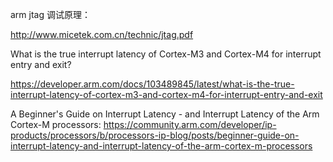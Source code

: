 arm jtag 调试原理：

http://www.micetek.com.cn/technic/jtag.pdf


What is the true interrupt latency of Cortex-M3 and Cortex-M4 for interrupt entry and exit?

https://developer.arm.com/docs/103489845/latest/what-is-the-true-interrupt-latency-of-cortex-m3-and-cortex-m4-for-interrupt-entry-and-exit

A Beginner's Guide on Interrupt Latency - and Interrupt Latency of the Arm Cortex-M processors:
https://community.arm.com/developer/ip-products/processors/b/processors-ip-blog/posts/beginner-guide-on-interrupt-latency-and-interrupt-latency-of-the-arm-cortex-m-processors
